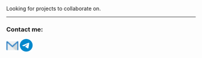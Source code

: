 
Looking for projects to collaborate on.

---
### Contact me:
<a href="mailto:afonsolpjr@hotmail.com"><img  src="./mail-2560.png"  width=32 height=32></a>
<a href="https://t.me/afonsolpjr"><img src="https://github.com/CLorant/readme-social-icons/raw/main/large/filled/telegram.svg" alt="Telegram Icon" width=34 height=34>  </a>
  
<!--
**afonsolpjr/afonsolpjr** is a ✨ _special_ ✨ repository because its `README.md` (this file) appears on your GitHub profile.

Here are some ideas to get you started:

- 🔭 I’m currently working on ...
- 🌱 I’m currently learning ...
- 👯 I’m looking to collaborate on ...
- 🤔 I’m looking for help with ...
- 💬 Ask me about ...
- 📫 How to reach me: ...
- 😄 Pronouns: ...
- ⚡ Fun fact: ...
-->

